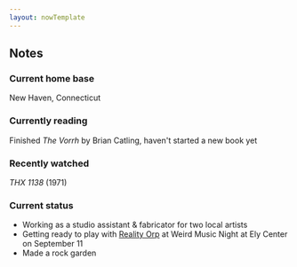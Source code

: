 ```yaml
---
layout: nowTemplate
---
```



## Notes

### Current home base

New Haven, Connecticut

### Currently reading

Finished *The Vorrh* by Brian Catling, haven't started a new book yet

### Recently watched

*THX 1138* (1971)

### Current status

- Working as a studio assistant & fabricator for two local artists
- Getting ready to play with [Reality Orp](/art/reality-orp/) at Weird Music Night at Ely Center on September 11
- Made a rock garden
